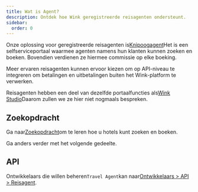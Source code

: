 ```yaml
---
title: Wat is Agent?
description: Ontdek hoe Wink geregistreerde reisagenten ondersteunt.
sidebar:
  order: 0
---
```

Onze oplossing voor geregistreerde reisagenten is[Knipoogagent](https://agent.wink.travel)Het is een selfserviceportaal waarmee agenten namens hun klanten kunnen zoeken en boeken. Bovendien verdienen ze hiermee commissie op elke boeking.

Meer ervaren reisagenten kunnen ervoor kiezen om op API-niveau te integreren om betalingen en uitbetalingen buiten het Wink-platform te verwerken.

Reisagenten hebben een deel van dezelfde portaalfuncties als[Wink Studio](/studio/what-is-studio)Daarom zullen we ze hier niet nogmaals bespreken.

## Zoekopdracht

Ga naar[Zoekopdracht](/studio/search)om te leren hoe u hotels kunt zoeken en boeken.

Ga anders verder met het volgende gedeelte.

## API

Ontwikkelaars die willen beheren`Travel Agent`kan naar[Ontwikkelaars > API > Reisagent](/developers/apis/#travel-agent-api).


